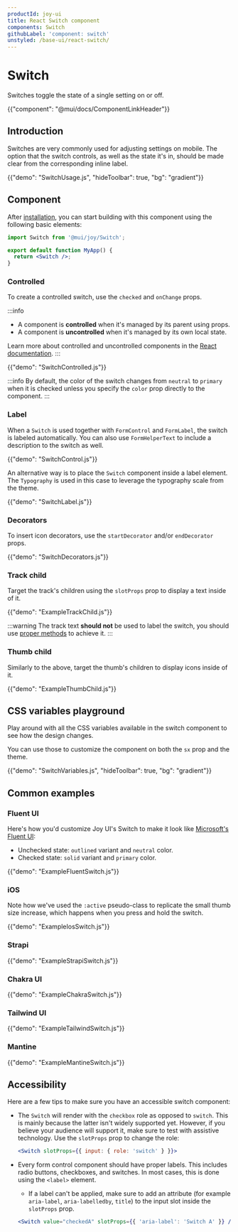 ```yaml
---
productId: joy-ui
title: React Switch component
components: Switch
githubLabel: 'component: switch'
unstyled: /base-ui/react-switch/
---
```


# Switch

<p class="description">Switches toggle the state of a single setting on or off.</p>

{{"component": "@mui/docs/ComponentLinkHeader"}}

## Introduction

Switches are very commonly used for adjusting settings on mobile.
The option that the switch controls, as well as the state it's in,
should be made clear from the corresponding inline label.

{{"demo": "SwitchUsage.js", "hideToolbar": true, "bg": "gradient"}}

## Component

After [installation](/joy-ui/getting-started/installation/), you can start building with this component using the following basic elements:

```jsx
import Switch from '@mui/joy/Switch';

export default function MyApp() {
  return <Switch />;
}
```

### Controlled

To create a controlled switch, use the `checked` and `onChange` props.

:::info

- A component is **controlled** when it's managed by its parent using props.
- A component is **uncontrolled** when it's managed by its own local state.

Learn more about controlled and uncontrolled components in the [React documentation](https://react.dev/learn/sharing-state-between-components#controlled-and-uncontrolled-components).
:::

{{"demo": "SwitchControlled.js"}}

:::info
By default, the color of the switch changes from `neutral` to `primary` when it is checked unless you specify the `color` prop directly to the component.
:::

### Label

When a `Switch` is used together with `FormControl` and `FormLabel`, the switch is labeled automatically. You can also use `FormHelperText` to include a description to the switch as well.

{{"demo": "SwitchControl.js"}}

An alternative way is to place the `Switch` component inside a label element. The `Typography` is used in this case to leverage the typography scale from the theme.

{{"demo": "SwitchLabel.js"}}

### Decorators

To insert icon decorators, use the `startDecorator` and/or `endDecorator` props.

{{"demo": "SwitchDecorators.js"}}

### Track child

Target the track's children using the `slotProps` prop to display a text inside of it.

{{"demo": "ExampleTrackChild.js"}}

:::warning
The track text **should not** be used to label the switch, you should use [proper methods](#label) to achieve it.
:::

### Thumb child

Similarly to the above, target the thumb's children to display icons inside of it.

{{"demo": "ExampleThumbChild.js"}}

## CSS variables playground

Play around with all the CSS variables available in the switch component to see how the design changes.

You can use those to customize the component on both the `sx` prop and the theme.

{{"demo": "SwitchVariables.js", "hideToolbar": true, "bg": "gradient"}}

## Common examples

### Fluent UI

Here's how you'd customize Joy UI's Switch to make it look like [Microsoft's Fluent UI](https://developer.microsoft.com/en-us/fluentui#/controls/web/toggle):

- Unchecked state: `outlined` variant and `neutral` color.
- Checked state: `solid` variant and `primary` color.

{{"demo": "ExampleFluentSwitch.js"}}

### iOS

Note how we've used the `:active` pseudo-class to replicate the small thumb size increase, which happens when you press and hold the switch.

{{"demo": "ExampleIosSwitch.js"}}

### Strapi

{{"demo": "ExampleStrapiSwitch.js"}}

### Chakra UI

{{"demo": "ExampleChakraSwitch.js"}}

### Tailwind UI

{{"demo": "ExampleTailwindSwitch.js"}}

### Mantine

{{"demo": "ExampleMantineSwitch.js"}}

## Accessibility

Here are a few tips to make sure you have an accessible switch component:

- The `Switch` will render with the `checkbox` role as opposed to `switch`.
  This is mainly because the latter isn't widely supported yet.
  However, if you believe your audience will support it, make sure to test with assistive technology.
  Use the `slotProps` prop to change the role:

  ```jsx
  <Switch slotProps={{ input: { role: 'switch' } }}>
  ```

- Every form control component should have proper labels.
  This includes radio buttons, checkboxes, and switches.
  In most cases, this is done using the `<label>` element.
  - If a label can't be applied, make sure to add an attribute (for example `aria-label`, `aria-labelledby`, `title`) to the input slot inside the `slotProps` prop.
  ```jsx
  <Switch value="checkedA" slotProps={{ 'aria-label': 'Switch A' }} />
  ```
